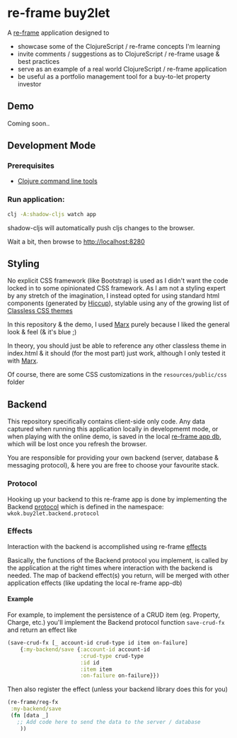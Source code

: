 # re-frame buy2let

A [re-frame](http://day8.github.io/re-frame/) application designed to

- showcase some of the ClojureScript / re-frame concepts I'm learning
- invite comments / suggestions as to ClojureScript / re-frame usage & best practices
- serve as an example of a real world ClojureScript / re-frame application
- be useful as a portfolio management tool for a buy-to-let property investor

## Demo

Coming soon..

## Development Mode

### Prerequisites

- [Clojure command line tools](https://www.clojure.org/guides/deps_and_cli)

### Run application:

```bash
clj -A:shadow-cljs watch app
```

shadow-cljs will automatically push cljs changes to the browser.

Wait a bit, then browse to [http://localhost:8280](http://localhost:8280)

## Styling

No explicit CSS framework (like Bootstrap) is used as I didn't want the code locked in to some opinionated CSS framework. 
As I am not a styling expert by any stretch of the imagination, I instead opted for using standard html components (generated by [Hiccup](https://github.com/weavejester/hiccup)), stylable using any of the growing list of [Classless CSS themes](https://css-tricks.com/no-class-css-frameworks/)

In this repository & the demo, I used [Marx](https://mblode.github.io/marx/) purely because I liked the general look & feel (& it's blue ;)

In theory, you should just be able to reference any other classless theme in index.html & it should (for the most part) just work, although I only tested it with [Marx](https://mblode.github.io/marx/).

Of course, there are some CSS customizations in the `resources/public/css` folder

## Backend

This repository specifically contains client-side only code. Any data captured when running this application locally in developmemt mode, or when playing with the online demo, is saved in the local [re-frame app db](http://day8.github.io/re-frame/application-state/), which will be lost once you refresh the browser.

You are responsible for providing your own backend (server, database & messaging protocol), & here you are free to choose your favourite stack.

### Protocol

Hooking up your backend to this re-frame app is done by implementing the Backend [protocol](https://clojure.org/reference/protocols) which is defined in the namespace: `wkok.buy2let.backend.protocol`

### Effects

Interaction with the backend is accomplished using re-frame [effects](http://day8.github.io/re-frame/Effects/)

Basically, the functions of the Backend protocol you implement, is called by the application at the right times where interaction with the backend is needed. The map of backend effect(s) you return, will be merged with other application effects (like updating the local re-frame app-db)

#### Example

For example, to implement the persistence of a CRUD item (eg. Property, Charge, etc.) you'll implement the Backend protocol function `save-crud-fx` and return an effect like

```clojure
(save-crud-fx [_ account-id crud-type id item on-failure]
    {:my-backend/save {:account-id account-id
                       :crud-type crud-type
                       :id id
                       :item item
                       :on-failure on-failure}})
```

Then also register the effect (unless your backend library does this  for you)

```clojure
(re-frame/reg-fx
 :my-backend/save
 (fn [data _]
   ;; Add code here to send the data to the server / database 
    ))
```


